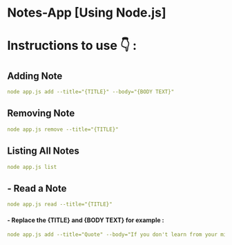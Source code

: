 # Notes-App [Using Node.js]

# Instructions to use 👇 :

## Adding Note

``` yaml
node app.js add --title="{TITLE}" --body="{BODY TEXT}"
```
## Removing Note
``` yaml
node app.js remove --title="{TITLE}"
```

## Listing All Notes
``` yaml
node app.js list
```

## - Read a Note
``` yaml
node app.js read --title="{TITLE}"
```

#### - Replace the {TITLE} and {BODY TEXT} for example : 
``` yaml 
node app.js add --title="Quote" --body="If you don't learn from your mistakes, then they become regrets." 
```
